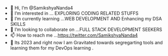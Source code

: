- 👋 Hi, I’m @SamikshyaNanda4
- 👀 I’m interested in ... EXPLORING CODING RELATED STUFFS
- 🌱 I’m currently learning ...WEB DEVELOPMENT AND Enhancing my DSA SKILLS
- 💞️ I’m looking to collaborate on ...FULL STACK DEVELOPMENT SEEKERS
- 📫 How to reach me ...https://twitter.com/SamikshyaNanda4
- 🤖 Its 2023 and right now I am Gravitated towards segregarting tools and learning them for my DevOps learning .

<!---
SamikshyaNanda4/SamikshyaNanda4 is a ✨ special ✨ repository because its `README.md` (this file) appears on your GitHub profile.
You can click the Preview link to take a look at your changes.
--->
